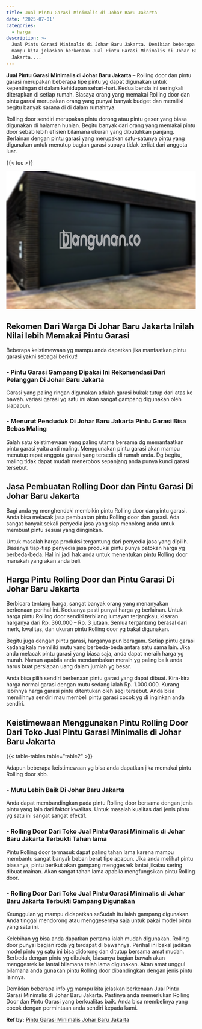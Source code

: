```yaml
---
title: Jual Pintu Garasi Minimalis di Johar Baru Jakarta
date: '2025-07-01'
categories:
  - harga
description: >-
  Jual Pintu Garasi Minimalis di Johar Baru Jakarta. Demikian beberapa info yg
  mampu kita jelaskan berkenaan Jual Pintu Garasi Minimalis di Johar Baru
  Jakarta....
---
```


**Jual Pintu Garasi Minimalis di Johar Baru Jakarta** – Rolling door dan pintu garasi merupakan beberapa tipe pintu yg dapat digunakan untuk kepentingan di dalam kehidupan sehari-hari. Kedua benda ini seringkali diterapkan di setiap rumah. Biasaya orang yang memakai Rolling door dan pintu garasi merupakan orang yang punyai banyak budget dan memiliki begitu banyak sarana di di dalam rumahnya.

Rolling door sendiri merupakan pintu dorong atau pintu geser yang biasa digunakan di halaman hunian. Begitu banyak dari orang yang memakai pintu door sebab lebih efisien bilamana ukuran yang dibutuhkan panjang. Berlainan dengan pintu garasi yang merupakan satu-satunya pintu yang digunakan untuk menutup bagian garasi supaya tidak terliat dari anggota luar.

{{< toc >}}

![Jual Pintu Garasi Minimalis di Johar Baru Jakarta](/images/pintu-garasi-23.png)

## Rekomen Dari Warga Di Johar Baru Jakarta Inilah Nilai lebih Memakai Pintu Garasi

Beberapa keistimewaan yg mampu anda dapatkan jika manfaatkan pintu garasi yakni sebagai berikut!

### \- Pintu Garasi Gampang Dipakai Ini Rekomendasi Dari Pelanggan Di Johar Baru Jakarta

Garasi yang paling ringan digunakan adalah garasi bukak tutup dari atas ke bawah. variasi garasi yg satu ini akan sangat gampang digunakan oleh siapapun.

### \- Menurut Penduduk Di Johar Baru Jakarta Pintu Garasi Bisa Bebas Maling

Salah satu keistimewaan yang paling utama bersama dg memanfaatkan pintu garasi yaitu anti maling. Menggunakan pintu garasi akan mampu menutup rapat anggota garasi yang tersedia di rumah anda. Dg begitu, maling tidak dapat mudah menerobos sepanjang anda punya kunci garasi tersebut.

## Jasa Pembuatan Rolling Door dan Pintu Garasi Di Johar Baru Jakarta

Bagi anda yg menghendaki membikin pintu Rolling door dan pintu garasi. Anda bisa melacak jasa pembuatan pintu Rolling door dan garasi. Ada sangat banyak sekali penyedia jasa yang siap menolong anda untuk membuat pintu sesuai yang diinginkan.

Untuk masalah harga produksi tergantung dari penyedia jasa yang dipilih. Biasanya tiap-tiap penyedia jasa produksi pintu punya patokan harga yg berbeda-beda. Hal ini jadi hak anda untuk menentukan pintu Rolling door manakah yang akan anda beli.

## Harga Pintu Rolling Door dan Pintu Garasi Di Johar Baru Jakarta

Berbicara tentang harga, sangat banyak orang yang menanyakan berkenaan perihal ini. Keduanya pasti punyai harga yg berlainan. Untuk harga pintu Rolling door sendiri terbilang lumayan terjangkau, kisaran harganya dari Rp. 360.000 – Rp. 3 jutaan. Semua tergantung berasal dari merk, kwalitas, dan ukuran pintu Rolling door yg bakal digunakan.

Begitu juga dengan pintu garasi, harganya pun beragam. Setiap pintu garasi kadang kala memiliki mutu yang berbeda-beda antara satu sama lain. Jika anda melacak pintu garasi yang biasa saja, anda dapat meraih harga yg murah. Namun apabila anda mendambakan meraih yg paling baik anda harus buat persiapan uang dalam jumlah yg besar.

Anda bisa pilih sendiri berkenaan pintu garasi yang dapat dibuat. Kira-kira harga normal garasi dengan mutu sedang ialah Rp. 1.000.000. Kurang lebihnya harga garasi pintu ditentukan oleh segi tersebut. Anda bisa memilihnya sendiri mau membeli pintu garasi cocok yg di inginkan anda sendiri.

## Keistimewaan Menggunakan Pintu Rolling Door Dari Toko Jual Pintu Garasi Minimalis di Johar Baru Jakarta

{{< table-tables table="table2" >}}

Adapun beberapa keistimewaan yg bisa anda dapatkan jika memakai pintu Rolling door sbb.

### \- Mutu Lebih Baik Di Johar Baru Jakarta

Anda dapat membandingkan pada pintu Rolling door bersama dengan jenis pintu yang lain dari faktor kwalitas. Untuk masalah kualitas dari jenis pintu yg satu ini sangat sangat efektif.

### \- Rolling Door Dari Toko Jual Pintu Garasi Minimalis di Johar Baru Jakarta Terbukti Tahan lama

Pintu Rolling door termasuk dapat paling tahan lama karena mampu membantu sangat banyak beban berat tipe apapun. Jika anda melihat pintu biasanya, pintu berikut akan gampang menggesrek lantai jikalau sering dibuat mainan. Akan sangat tahan lama apabila mengfungsikan pintu Rolling door.

### \- Rolling Door Dari Toko Jual Pintu Garasi Minimalis di Johar Baru Jakarta Terbukti Gampang Digunakan

Keunggulan yg mampu didapatkan seSudah itu ialah gampang digunakan. Anda tinggal mendorong atau menggesernya saja untuk pakai model pintu yang satu ini.

Kelebihan yg bisa anda dapatkan pertama ialah mudah digunakan. Rolling door punyai bagian roda yg terdapat di bawahnya. Perihal ini bakal jadikan model pintu yg satu ini bisa didorong dan ditutup bersama amat mudah. Berbeda dengan pintu yg dibukak, biasanya bagian bawah akan menggesrek ke lantai bilamana telah lama digunakan. Akan amat unggul bilamana anda gunakan pintu Rolling door dibandingkan dengan jenis pintu lainnya.

Demikian beberapa info yg mampu kita jelaskan berkenaan Jual Pintu Garasi Minimalis di Johar Baru Jakarta. Pastinya anda memerlukan Rolling Door dan Pintu Garasi yang berkualitas baik. Anda bisa membelinya yang cocok dengan permintaan anda sendiri kepada kami.

**Ref by:** [Pintu Garasi Minimalis Johar Baru Jakarta](https://id.wikipedia.org/wiki/Pintu)
